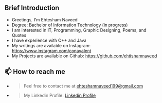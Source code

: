 ## Brief Introduction
-  Greetings, I'm Ehtesham Naveed
-  Degree: Bachelor of Information Technology (in progress)
-  I am interested in IT, Programming, Graphic Designing, Poems, and Quotes
-  I have experience with C++ and Java 
-  My writings are available on Instagram: https://www.instagram.com/conavalent
-  My Projects are available on Github: https://github.com/ehtishamnaveed

## 📫 How to reach me 
- > Feel free to contact me at ehteshamnaveed199@gmail.com
- > My Linkedin Profile: [Linkedin Profile](https://www.linkedin.com/in/ehtesham-naveed-65b765201/) 

<!---
ehteshamnaveed/ehteshamnaveed is a ✨ special ✨ repository because its `README.md` (this file) appears on your GitHub profile.
You can click the Preview link to take a look at your changes.
--->
